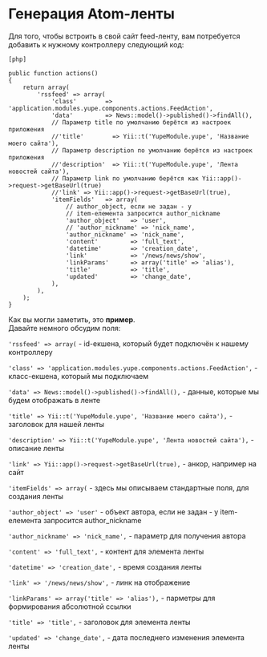 Генерация Atom-ленты
====================

Для того, чтобы встроить в свой сайт feed-ленту, вам потребуется
добавить к нужному контроллеру следующий код:

~~~
[php]

public function actions()
{
    return array(
        'rssfeed' => array(
            'class'        => 'application.modules.yupe.components.actions.FeedAction',
            'data'         => News::model()->published()->findAll(),
            // Параметр title по умолчанию берётся из настроек приложения
            //'title'        => Yii::t('YupeModule.yupe', 'Название моего сайта'),
            // Параметр description по умолчанию берётся из настроек приложения
            //'description'  => Yii::t('YupeModule.yupe', 'Лента новостей сайта'),
            // Параметр link по умолчанию берётся как Yii::app()->request->getBaseUrl(true)
            //'link' => Yii::app()->request->getBaseUrl(true),
            'itemFields'   => array(
                // author_object, если не задан - у
                // item-елемента запросится author_nickname
                'author_object'   => 'user',
                // 'author_nickname' => 'nick_name', 
                'author_nickname' => 'nick_name',
                'content'         => 'full_text',
                'datetime'        => 'creation_date',
                'link'            => '/news/news/show',
                'linkParams'      => array('title' => 'alias'),
                'title'           => 'title',
                'updated'         => 'change_date',
            ),
        ),
    );
}
~~~

Как вы могли заметить, это **пример**.  
Давайте немного обсудим поля:

`'rssfeed' => array(` - id-екшена, который будет подключён к нашему контроллеру 

`'class' => 'application.modules.yupe.components.actions.FeedAction',` - класс-екшена, который мы подключаем  

`'data' => News::model()->published()->findAll(),` - данные, которые мы будем отображать в ленте  

`'title' => Yii::t('YupeModule.yupe', 'Название моего сайта'),` - заголовок для нашей ленты  

`'description' => Yii::t('YupeModule.yupe', 'Лента новостей сайта'),` - описание ленты  

`'link' => Yii::app()->request->getBaseUrl(true),` - анкор, например на сайт  

`'itemFields' => array(` - здесь мы описываем стандартные поля, для создания ленты  

`'author_object' => 'user'` - объект автора, если не задан - у item-елемента запросится author_nickname  

`'author_nickname' => 'nick_name',` - параметр для получения автора  

`'content' => 'full_text',` - контент для элемента ленты  

`'datetime' => 'creation_date',` - время создания ленты  

`'link' => '/news/news/show',` - линк на отображение  

`'linkParams' => array('title' => 'alias'),` - парметры для формирования абсолютной ссылки  

`'title' => 'title',` - заголовок для элемента ленты

`'updated' => 'change_date',` - дата последнего изменения элемента ленты